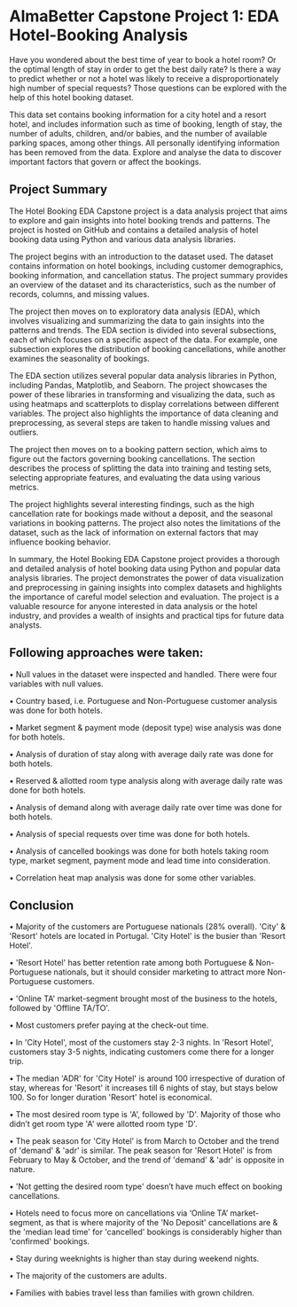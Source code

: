 # AlmaBetter Capstone Project 1: EDA Hotel-Booking Analysis

Have you wondered about the best time of year to book a hotel room? Or the optimal length of stay in order to get the best daily rate? Is there a way to predict whether or not a hotel was likely to receive a disproportionately high number of special requests?
Those questions can be explored with the help of this hotel booking dataset.

This data set contains booking information for a city hotel and a resort hotel, and includes information such as time of booking, length of stay, the number of adults, children, and/or babies, and the number of available parking spaces, among other things. All personally identifying information has been removed from the data.
Explore and analyse the data to discover important factors that govern or affect the bookings.

## Project Summary
The Hotel Booking EDA Capstone project is a data analysis project that aims to explore and gain insights into hotel booking trends and patterns. The project is hosted on GitHub and contains a detailed analysis of hotel booking data using Python and various data analysis libraries.

The project begins with an introduction to the dataset used. The dataset contains information on hotel bookings, including customer demographics, booking information, and cancellation status. The project summary provides an overview of the dataset and its characteristics, such as the number of records, columns, and missing values.

The project then moves on to exploratory data analysis (EDA), which involves visualizing and summarizing the data to gain insights into the patterns and trends. The EDA section is divided into several subsections, each of which focuses on a specific aspect of the data. For example, one subsection explores the distribution of booking cancellations, while another examines the seasonality of bookings.

The EDA section utilizes several popular data analysis libraries in Python, including Pandas, Matplotlib, and Seaborn. The project showcases the power of these libraries in transforming and visualizing the data, such as using heatmaps and scatterplots to display correlations between different variables. The project also highlights the importance of data cleaning and preprocessing, as several steps are taken to handle missing values and outliers.

The project then moves on to a booking pattern section, which aims to figure out the factors governing booking cancellations. The section describes the process of splitting the data into training and testing sets, selecting appropriate features, and evaluating the data using various metrics.

The project highlights several interesting findings, such as the high cancellation rate for bookings made without a deposit, and the seasonal variations in booking patterns. The project also notes the limitations of the dataset, such as the lack of information on external factors that may influence booking behavior.

In summary, the Hotel Booking EDA Capstone project provides a thorough and detailed analysis of hotel booking data using Python and popular data analysis libraries. The project demonstrates the power of data visualization and preprocessing in gaining insights into complex datasets and highlights the importance of careful model selection and evaluation. The project is a valuable resource for anyone interested in data analysis or the hotel industry, and provides a wealth of insights and practical tips for future data analysts.

## Following approaches were taken:
• Null values in the dataset were inspected and handled. There were four variables with null values.

• Country based, i.e. Portuguese and Non-Portuguese customer analysis was done for both hotels.

• Market segment & payment mode (deposit type) wise analysis was done for both hotels.

• Analysis of duration of stay along with average daily rate was done for both hotels.

• Reserved & allotted room type analysis along with average daily rate was done for both hotels.

• Analysis of demand along with average daily rate over time was done for both hotels.

• Analysis of special requests over time was done for both hotels.

• Analysis of cancelled bookings was done for both hotels taking room type, market segment, payment mode and lead time into consideration.

• Correlation heat map analysis was done for some other variables.

## Conclusion
• Majority of the customers are Portuguese nationals (28% overall). 'City' & 'Resort' hotels are located in Portugal. 'City Hotel' is the busier than 'Resort Hotel'.

• 'Resort Hotel' has better retention rate among both Portuguese & Non-Portuguese nationals, but it should consider marketing to attract more Non-Portuguese customers.

• 'Online TA' market-segment brought most of the business to the hotels, followed by 'Offline TA/TO'.

• Most customers prefer paying at the check-out time.

• In 'City Hotel', most of the customers stay 2-3 nights. In 'Resort Hotel', customers stay 3-5 nights, indicating customers come there for a longer trip.

• The median 'ADR' for 'City Hotel' is around 100 irrespective of duration of stay, whereas for 'Resort' it increases till 6 nights of stay, but stays below 100. So for longer duration 'Resort' hotel is economical.

• The most desired room type is 'A', followed by 'D'. Majority of those who didn’t get room type 'A' were allotted room type 'D'.

• The peak season for 'City Hotel' is from March to October and the trend of 'demand' & 'adr' is similar. The peak season for 'Resort Hotel' is from February to May & October, and the trend of 'demand' & 'adr' is opposite in nature.

• 'Not getting the desired room type' doesn’t have much effect on booking cancellations.

• Hotels need to focus more on cancellations via ‘Online TA’ market-segment, as that is where majority of the 'No Deposit' cancellations are & the 'median lead time' for 'cancelled' bookings is considerably higher than 'confirmed' bookings.

• Stay during weeknights is higher than stay during weekend nights.

• The majority of the customers are adults.

• Families with babies travel less than families with grown children.
